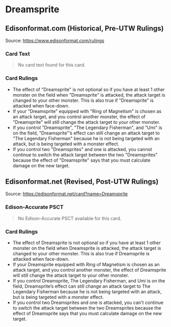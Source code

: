 # Dreamsprite

## Edisonformat.com (Historical, Pre-UTW Rulings)

Source: https://www.edisonformat.com/rulings

### Card Text

> No card text found for this card.

### Card Rulings

*   The effect of "Dreamsprite" is not optional so if you have at least 1 other monster on the field when "Dreamsprite" is attacked, the attack target is changed to your other monster. This is also true if "Dreamsprite" is attacked when face-down.
*   If your "Dreamsprite" equipped with "Ring of Magnetism" is chosen as an attack target, and you control another monster, the effect of "Dreamsprite" will still change the attack target to your other monster.
*   If you control "Dreamsprite", "The Legendary Fisherman", and "Umi" is on the field, "Dreamsprite"’s effect can still change an attack target to "The Legendary Fisherman" because he is not being targeted with an attack, but is being targeted with a monster effect.
*   If you control two "Dreamsprites" and one is attacked, you cannot continue to switch the attack target between the two "Dreamsprites" because the effect of "Dreamsprite" says that you must calculate damage on the new target.

## Edisonformat.net (Revised, Post-UTW Rulings)

Source: https://edisonformat.net/card?name=Dreamsprite

### Edison-Accurate PSCT

> No Edison-Accurate PSCT available for this card.

### Card Rulings

*   The effect of Dreamsprite is not optional so if you have at least 1 other monster on the field when Dreamsprite is attacked, the attack target is changed to your other monster. This is also true if Dreamsprite is attacked when face-down.
*   If your Dreamsprite equipped with Ring of Magnetism is chosen as an attack target, and you control another monster, the effect of Dreamsprite will still change the attack target to your other monster.
*   If you control Dreamsprite, The Legendary Fisherman, and Umi is on the field, Dreamsprite’s effect can still change an attack target to The Legendary Fisherman because he is not being targeted with an attack, but is being targeted with a monster effect.
*   If you control two Dreamsprites and one is attacked, you can't continue to switch the attack target between the two Dreamsprites because the effect of Dreamsprite says that you must calculate damage on the new target.
            